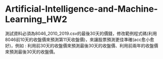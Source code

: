 # Artificial-Intelligence-and-Machine-Learning_HW2
測試資料必須為8046_2010_2019.csv的最後30天的價錢，修改範例程式碼(利用8046前10天的收盤價來預測第11天收盤價)，來讓股票預測更佳準確(acc愈小愈好)，例如 : 利用前30天的收盤價來預測最後30天的收盤價、利用前兩年的收盤價來預測最後30天的收盤價。

